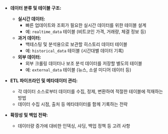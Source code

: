 - **데이터 분류 및 테이블 구조:**  
  - **실시간 데이터:**  
    - 빠른 업데이트와 조회가 필요한 실시간 데이터를 위한 테이블 설계  
    - 예: `realtime_data` 테이블 (비트코인 가격, 거래량, 체결 정보 등)
  - **과거 데이터:**  
    - 백테스팅 및 분석용으로 보관할 히스토리 데이터 테이블  
    - 예: `historical_data` 테이블 (시간대별 데이터 기록)
  - **외부 데이터:**  
    - 외부 크롤링 데이터나 보조 분석 데이터를 저장할 별도의 테이블  
    - 예: `external_data` 테이블 (뉴스, 소셜 미디어 데이터 등)

- **ETL 파이프라인 및 메타데이터 관리:**  
  - 각 데이터 소스로부터 데이터를 수집, 정제, 변환하여 적절한 테이블에 적재하는 방법  
  - 데이터 수집 시점, 출처 등 메타데이터를 함께 기록하는 전략

- **확장성 및 백업 전략:**  
  - 데이터량 증가에 대비한 인덱싱, 샤딩, 백업 정책 등 고려 사항
